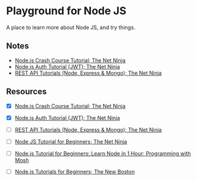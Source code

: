 # Playground for Node JS

A place to learn more about Node JS, and try things.

## Notes

- [Node.js Crash Course Tutorial; The Net Ninja](nodejs-crash-course-tutorial--the-net-ninja.md)
- [Node.js Auth Tutorial (JWT); The Net Ninja](node-auth-tutorial-jwt--the-net-ninja.md)
- [REST API Tutorials (Node, Express & Mongo); The Net Ninja](rest-api-tutorials-node-express-&-mongo--the-net-ninja.md)

## Resources

- [x] [Node.js Crash Course Tutorial; The Net Ninja](https://www.youtube.com/playlist?list=PL4cUxeGkcC9jsz4LDYc6kv3ymONOKxwBU)
- [x] [Node.js Auth Tutorial (JWT); The Net Ninja](?)

- [ ] [REST API Tutorials (Node, Express & Mongo); The Net Ninja](https://www.youtube.com/playlist?list=PL4cUxeGkcC9jBcybHMTIia56aV21o2cZ8)

- [ ] [Node JS Tutorial for Beginners; The Net Ninja](https://www.youtube.com/playlist?list=PL4cUxeGkcC9gcy9lrvMJ75z9maRw4byYp)

<!--
https://www.youtube.com/c/TheNetNinja/playlists
-->

- [ ] [Node.js Tutorial for Beginners: Learn Node in 1 Hour; Programming with Mosh](https://www.youtube.com/watch?v=TlB_eWDSMt4)

- [ ] [Node.js Tutorials for Beginners; The New Boston]()

<!--
https://www.youtube.com/user/thenewboston/playlists
-->
